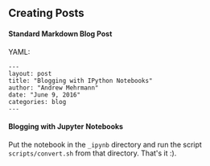 ## Creating Posts

#### Standard Markdown Blog Post

YAML:

```
---
layout: post
title: "Blogging with IPython Notebooks"
author: "Andrew Mehrmann"
date: "June 9, 2016"
categories: blog
---

```


#### Blogging with Jupyter Notebooks

Put the notebook in the `_ipynb` directory and run the script `scripts/convert.sh` from that directory. That's it :).

